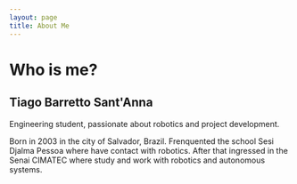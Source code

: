 ```yaml
---
layout: page
title: About Me
---
```

# Who is me?

## Tiago Barretto Sant'Anna

Engineering student, passionate about robotics and project development.

Born in 2003 in the city of Salvador, Brazil. Frenquented the school Sesi Djalma Pessoa where have contact with robotics. After that ingressed in the Senai CIMATEC where study and work with robotics and autonomous systems.